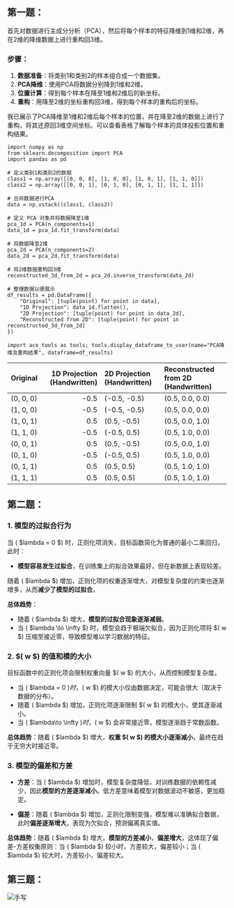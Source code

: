 ## 第一题：
首先对数据进行主成分分析（PCA），然后将每个样本的特征降维到1维和2维，再在2维的降维数据上进行重构回3维。

### 步骤：
1. **数据准备**：将类别1和类别2的样本组合成一个数据集。
2. **PCA降维**：使用PCA将数据分别降到1维和2维。
3. **位置计算**：得到每个样本在降至1维和2维后的新坐标。
4. **重构**：用降至2维的坐标重构回3维，得到每个样本的重构后的坐标。


我已展示了PCA降维至1维和2维后每个样本的位置，并在降至2维的数据上进行了重构，将其还原回3维空间坐标。可以查看表格了解每个样本的具体投影位置和重构结果。
```
import numpy as np
from sklearn.decomposition import PCA
import pandas as pd

# 定义类别1和类别2的数据
class1 = np.array([[0, 0, 0], [1, 0, 0], [1, 0, 1], [1, 1, 0]])
class2 = np.array([[0, 0, 1], [0, 1, 0], [0, 1, 1], [1, 1, 1]])

# 合并数据进行PCA
data = np.vstack((class1, class2))

# 定义 PCA 对象并将数据降至1维
pca_1d = PCA(n_components=1)
data_1d = pca_1d.fit_transform(data)

# 将数据降至2维
pca_2d = PCA(n_components=2)
data_2d = pca_2d.fit_transform(data)

# 将2维数据重构回3维
reconstructed_3d_from_2d = pca_2d.inverse_transform(data_2d)

# 整理数据以便展示
df_results = pd.DataFrame({
    "Original": [tuple(point) for point in data],
    "1D Projection": data_1d.flatten(),
    "2D Projection": [tuple(point) for point in data_2d],
    "Reconstructed from 2D": [tuple(point) for point in reconstructed_3d_from_2d]
})

import ace_tools as tools; tools.display_dataframe_to_user(name="PCA降维及重构结果", dataframe=df_results)
```
| Original   |   1D Projection (Handwritten) | 2D Projection (Handwritten)   | Reconstructed from 2D (Handwritten)   |
|:-----------|------------------------------:|:------------------------------|:--------------------------------------|
| (0, 0, 0)  |                          -0.5 | (-0.5, -0.5)                  | (0.5, 0.0, 0.0)                       |
| (1, 0, 0)  |                          -0.5 | (-0.5, -0.5)                  | (0.5, 0.0, 0.0)                       |
| (1, 0, 1)  |                           0.5 | (0.5, -0.5)                   | (0.5, 0.0, 1.0)                       |
| (1, 1, 0)  |                          -0.5 | (-0.5, 0.5)                   | (0.5, 1.0, 0.0)                       |
| (0, 0, 1)  |                           0.5 | (0.5, -0.5)                   | (0.5, 0.0, 1.0)                       |
| (0, 1, 0)  |                          -0.5 | (-0.5, 0.5)                   | (0.5, 1.0, 0.0)                       |
| (0, 1, 1)  |                           0.5 | (0.5, 0.5)                    | (0.5, 1.0, 1.0)                       |
| (1, 1, 1)  |                           0.5 | (0.5, 0.5)                    | (0.5, 1.0, 1.0)                       |

## 第二题：

### 1. 模型的过拟合行为

当 ( $lambda = 0 $) 时，正则化项消失，目标函数简化为普通的最小二乘回归，此时：

- **模型容易发生过拟合**，在训练集上的拟合效果最好，但在新数据上表现较差。

随着 ( $lambda $) 增加，正则化项的权重逐渐增大，对模型复杂度的约束也逐渐增多，从而**减少了模型的过拟合**。

**总体趋势**：
- 随着 ( $lambda $) 增大，**模型的过拟合现象逐渐减弱**。
- 当 ( $lambda \to \infty $) 时，模型会趋于极端欠拟合，因为正则化项将 $( w $) 压缩至接近零，导致模型难以学习数据的特征。

### 2. $( w $) 的值和模的大小

目标函数中的正则化项会限制权重向量 $( w $) 的大小，从而控制模型复杂度。

- 当 ( $lambda = 0 $) 时，$( w $) 的模大小仅由数据决定，可能会很大（取决于数据的分布）。
- 随着 ( $lambda $) 增加，正则化项逐渐限制 $( w $) 的模大小，使其逐渐减小。
- 当 ( $lambda\to \infty $) 时，$( w $) 会非常接近零，模型逐渐趋于常数函数。

**总体趋势**：随着 ( $lambda $) 增大，**权重 $( w $) 的模大小逐渐减小**，最终在趋于无穷大时接近零。

### 3. 模型的偏差和方差

- **方差**：当 ( $lambda $) 增加时，模型复杂度降低，对训练数据的依赖性减少，因此**模型的方差逐渐减小**。低方差意味着模型对数据波动不敏感，更加稳定。
  
- **偏差**：随着 ( $lambda $) 增加，正则化限制变强，模型难以准确拟合数据，此时**偏差逐渐增大**，表现为欠拟合，预测偏离真实值。

**总体趋势**：随着 ( $lambda $) 增大，**模型的方差减小**，**偏差增大**，这体现了偏差-方差权衡原则：当 ( $lambda $) 较小时，方差较大，偏差较小；当 ( $lambda $) 较大时，方差较小，偏差较大。

## 第三题：
![手写](第三题.png)